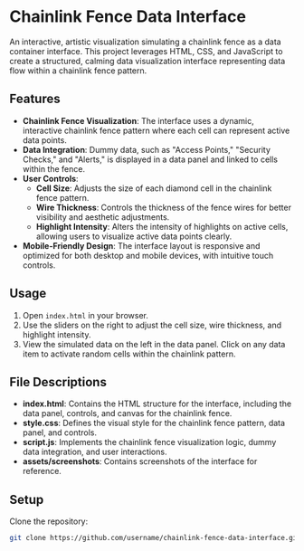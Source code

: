 # Chainlink Fence Data Interface

An interactive, artistic visualization simulating a chainlink fence as a data container interface. This project leverages HTML, CSS, and JavaScript to create a structured, calming data visualization interface representing data flow within a chainlink fence pattern.

## Features

- **Chainlink Fence Visualization**: The interface uses a dynamic, interactive chainlink fence pattern where each cell can represent active data points.
- **Data Integration**: Dummy data, such as "Access Points," "Security Checks," and "Alerts," is displayed in a data panel and linked to cells within the fence.
- **User Controls**:
  - **Cell Size**: Adjusts the size of each diamond cell in the chainlink fence pattern.
  - **Wire Thickness**: Controls the thickness of the fence wires for better visibility and aesthetic adjustments.
  - **Highlight Intensity**: Alters the intensity of highlights on active cells, allowing users to visualize active data points clearly.
- **Mobile-Friendly Design**: The interface layout is responsive and optimized for both desktop and mobile devices, with intuitive touch controls.

## Usage

1. Open `index.html` in your browser.
2. Use the sliders on the right to adjust the cell size, wire thickness, and highlight intensity.
3. View the simulated data on the left in the data panel. Click on any data item to activate random cells within the chainlink pattern.

## File Descriptions

- **index.html**: Contains the HTML structure for the interface, including the data panel, controls, and canvas for the chainlink fence.
- **style.css**: Defines the visual style for the chainlink fence pattern, data panel, and controls.
- **script.js**: Implements the chainlink fence visualization logic, dummy data integration, and user interactions.
- **assets/screenshots**: Contains screenshots of the interface for reference.

## Setup

Clone the repository:

```bash
git clone https://github.com/username/chainlink-fence-data-interface.git
